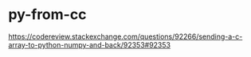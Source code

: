 # py-from-cc

https://codereview.stackexchange.com/questions/92266/sending-a-c-array-to-python-numpy-and-back/92353#92353
